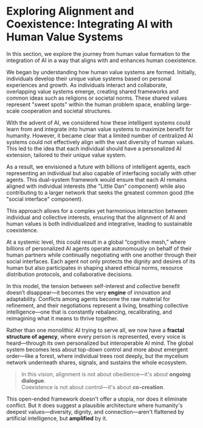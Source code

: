 # Exploring Alignment and Coexistence: Integrating AI with Human Value Systems

In this section, we explore the journey from human value formation to the integration of AI in a way that aligns with and enhances human coexistence.

We began by understanding how human value systems are formed. Initially, individuals develop their unique value systems based on personal experiences and growth. As individuals interact and collaborate, overlapping value systems emerge, creating shared frameworks and common ideas such as religions or societal norms. These shared values represent "sweet spots" within the human problem space, enabling large-scale cooperation and societal structures.

With the advent of AI, we considered how these intelligent systems could learn from and integrate into human value systems to maximize benefit for humanity. However, it became clear that a limited number of centralized AI systems could not effectively align with the vast diversity of human values. This led to the idea that each individual should have a personalized AI extension, tailored to their unique value system.

As a result, we envisioned a future with billions of intelligent agents, each representing an individual but also capable of interfacing socially with other agents. This dual-system framework would ensure that each AI remains aligned with individual interests (the "Little Dan" component) while also contributing to a larger network that seeks the greatest common good (the "social interface" component).

This approach allows for a complex yet harmonious interaction between individual and collective interests, ensuring that the alignment of AI and human values is both individualized and integrative, leading to sustainable coexistence.

At a systemic level, this could result in a global “cognitive mesh,” where billions of personalized AI agents operate autonomously on behalf of their human partners while continually negotiating with one another through their social interfaces. Each agent not only protects the dignity and desires of its human but also participates in shaping shared ethical norms, resource distribution protocols, and collaborative decisions.

In this model, the tension between self-interest and collective benefit doesn’t disappear—it becomes the very **engine** of innovation and adaptability. Conflicts among agents become the raw material for refinement, and their negotiations represent a living, breathing collective intelligence—one that is constantly rebalancing, recalibrating, and reimagining what it means to thrive together.

Rather than one monolithic AI trying to serve all, we now have a **fractal structure of agency**, where every person is represented, every voice is heard—through its own personalized but interoperable AI mind. The global system becomes less about top-down control and more about emergent order—like a forest, where individual trees root deeply, but the mycelium network underneath shares, signals, and sustains the whole ecosystem.

> In this vision, alignment is not about obedience—it's about **ongoing dialogue**.  
> Coexistence is not about control—it's about **co-creation**.

This open-ended framework doesn't offer a utopia, nor does it eliminate conflict. But it does suggest a plausible architecture where humanity's deepest values—diversity, dignity, and connection—aren't flattened by artificial intelligence, but **amplified** by it.

